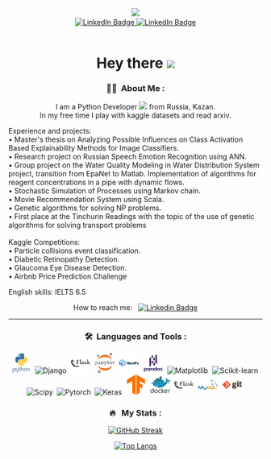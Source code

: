 <div id="header" align="center">
  <img src="https://media.giphy.com/media/p4NLw3I4U0idi/giphy.gif" width="250px"/>

<div id="badges">
  <a href="https://www.linkedin.com/in/hdsak">
     <img src="https://img.shields.io/badge/LinkedIn-blue?style=for-the-badge&logo=linkedin&logoColor=white" alt="LinkedIn Badge"/>
  </a>
  <a href="https://www.instagram.com/head_like_a_hole_/">
     <img src="https://img.shields.io/badge/Instagram-blue?style=for-the-badge&logo=instagram&logoColor=white" alt="LinkedIn Badge"/>
  </a>
</div>
<div id="counter">
 <img src="https://komarev.com/ghpvc/?username=your-github-username&style=flat-square&color=blue" alt=""/>

</div>

<h1>
  Hey there
  <img src="https://media.giphy.com/media/hvRJCLFzcasrR4ia7z/giphy.gif" width="30px"/>
</h1>


### :man_technologist: &nbsp;About Me :

I am a Python Developer <img src="https://media.giphy.com/media/WUlplcMpOCEmTGBtBW/giphy.gif" width="30"> from Russia, Kazan.<br>
  In my free time I play with kaggle datasets and read arxiv.<br>
<div align="left">  
  Experience and projects:<br>
• Master's thesis on Analyzing Possible Influences on Class Activation Based Explainability Methods for Image Classifiers.<br>
• Research project on Russian Speech Emotion Recognition using ANN.<br>
• Group project on the Water Quality Modeling in Water Distribution System project, transition from EpaNet to Matlab. Implementation of algorithms for reagent concentrations in a pipe with dynamic flows.<br>
• Stochastic Simulation of Processes using Markov chain.<br>
• Movie Recommendation System using Scala.<br>
• Genetic algorithms for solving NP problems.<br>
• First place at the Tinchurin Readings with the topic of the use of genetic algorithms for solving transport problems<br><br>
  Kaggle Competitions:<br>
• Particle collisions event classification.<br>
• Diabetic Retinopathy Detection.<br>
• Glaucoma Eye Disease Detection.<br>
• Airbnb Price Prediction Challenge<br>

English skills: IELTS 6.5<br>
</div> 


 
  How to reach me: &nbsp; [![Linkedin Badge](https://img.shields.io/badge/-hdsak-blue?style=flat&logo=Linkedin&logoColor=white)](https://www.linkedin.com/in/hdsak)<br>

---

### 🛠 &nbsp;Languages and Tools :
<p>
<img src="https://github.com/devicons/devicon/blob/master/icons/python/python-original-wordmark.svg" title="Python" alt="Python" width="40" height="40"/>&nbsp;
<img src="https://github.com/devicons/devicon/blob/master/icons/django/django-original-wordmark.svg" title="Django" alt="Django" width="40" height="40"/>&nbsp;
<img src="https://github.com/devicons/devicon/blob/master/icons/flask/flask-original-wordmark.svg" title="flask" alt="flask" width="40" height="40"/>&nbsp;
<img src="https://github.com/devicons/devicon/blob/master/icons/jupyter/jupyter-original-wordmark.svg" title="Jupyter" alt="Jupyter" width="40" height="40"/>&nbsp;
<img src="https://github.com/devicons/devicon/blob/master/icons/numpy/numpy-original-wordmark.svg" title="Numpy" alt="Numpy" width="40" height="40"/>&nbsp;
<img src="https://github.com/devicons/devicon/blob/master/icons/pandas/pandas-original-wordmark.svg" title="Pandas" alt="Pandas" width="40" height="40"/>&nbsp;
<img src="https://github.com/valohai/ml-logos/blob/master/matplotlib.svg" title="Matplotlib" alt="Matplotlib" width="100" height="40"/>&nbsp;
<img src="https://github.com/valohai/ml-logos/blob/master/scikit-learn.svg" title="Scikit-learn" alt="Scikit-learn" width="100" height="40"/>&nbsp;
<img src="https://github.com/valohai/ml-logos/blob/master/scipy.svg" title="Scipy" alt="Scipy" width="40" height="40"/>&nbsp;
<img src="https://github.com/valohai/ml-logos/blob/master/pytorch.svg" title="Pytorch" alt="Pytorch" width="100" height="40"/>&nbsp;
<img src="https://github.com/valohai/ml-logos/blob/master/keras.svg" title="Keras" alt="Keras" width="40" height="40"/>&nbsp;
<img src="https://github.com/devicons/devicon/blob/master/icons/tensorflow/tensorflow-original.svg" title="Tensorflow" alt="Tensorflow" width="40" height="40"/>&nbsp;
<img src="https://github.com/devicons/devicon/blob/master/icons/docker/docker-original-wordmark.svg" title="Docker" alt="Docker" width="40" height="40"/>&nbsp;
<img src="https://github.com/devicons/devicon/blob/master/icons/flask/flask-original-wordmark.svg"  title="Flask" alt="Flask" width="40" height="40"/>&nbsp;
<img src="https://github.com/devicons/devicon/blob/master/icons/mysql/mysql-original-wordmark.svg" title="MySQL"  alt="MySQL" width="40" height="40"/>&nbsp;
<img src="https://github.com/devicons/devicon/blob/master/icons/git/git-original-wordmark.svg" title="Git" **alt="Git" width="40" height="40"/>&nbsp;
</p>
  
  ### 🔥 &nbsp; My Stats :
[![GitHub Streak](https://github-readme-streak-stats.herokuapp.com/?user=Hdsak)](https://git.io/streak-stats)

[![Top Langs](https://github-readme-stats.vercel.app/api/top-langs/?username=Hdsak&layout=compact&theme=vision-friendly-white)](https://github.com/anuraghazra/github-readme-stats)

  

